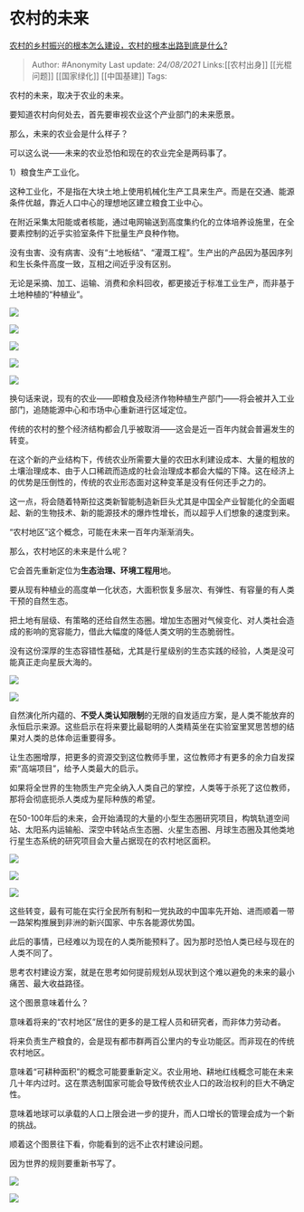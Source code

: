 # 农村的未来
[农村的乡村振兴的根本怎么建设，农村的根本出路到底是什么?](https://www.zhihu.com/question/437882772/answer/2081194676)

> Author: #Anonymity
> Last update: *24/08/2021*
> Links:[[农村出身]] [[光棍问题]] [[国家绿化]]  [[中国基建]]
> Tags:

农村的未来，取决于农业的未来。

要知道农村向何处去，首先要审视农业这个产业部门的未来愿景。

那么，未来的农业会是什么样子？

可以这么说——未来的农业恐怕和现在的农业完全是两码事了。

1）粮食生产工业化。

这种工业化，不是指在大块土地上使用机械化生产工具来生产。而是在交通、能源条件优越，靠近人口中心的理想地区建立粮食工业中心。

在附近采集太阳能或者核能，通过电网输送到高度集约化的立体培养设施里，在全要素控制的近乎实验室条件下批量生产良种作物。

没有虫害、没有病害、没有“土地板结”、“灌溉工程”。生产出的产品因为基因序列和生长条件高度一致，互相之间近乎没有区别。

无论是采摘、加工、运输、消费和余料回收，都更接近于标准工业生产，而非基于土地种植的“种植业”。

![](https://pic2.zhimg.com/50/v2-d85c601bb6eaa8495e8898819c7bb555_720w.jpg?source=1940ef5c)

![](https://pica.zhimg.com/50/v2-f228ec33bd0b6b98d9b5240fab19bb05_720w.jpg?source=1940ef5c)

![](https://pic1.zhimg.com/50/v2-795e81f3f6d458da07578a0f6c2a78eb_720w.jpg?source=1940ef5c)

![](https://pic2.zhimg.com/50/v2-d22ddcff29efb77160e85f17283df195_720w.jpg?source=1940ef5c)

![](https://pic2.zhimg.com/50/v2-5d99b0908d55f4d42488a023b7eae7f7_720w.jpg?source=1940ef5c)

换句话来说，现有的农业——即粮食及经济作物种植生产部门——将会被并入工业部门，追随能源中心和市场中心重新进行区域定位。

传统的农村的整个经济结构都会几乎被取消——这会是近一百年内就会普遍发生的转变。

在这个新的产业结构下，传统农业所需要大量的农田水利建设成本、大量的粗放的土壤治理成本、由于人口稀疏而造成的社会治理成本都会大幅的下降。这在经济上的优势是压倒性的，传统的农业形态面对这种变革是没有任何还手之力的。

这一点，将会随着特斯拉这类新智能制造新巨头尤其是中国全产业智能化的全面崛起、新的生物技术、新的能源技术的爆炸性增长，而以超乎人们想象的速度到来。

“农村地区”这个概念，可能在未来一百年内渐渐消失。

那么，农村地区的未来是什么呢？

它会首先重新定位为**生态治理、环境工程用**地。

要从现有种植业的高度单一化状态，大面积恢复多层次、有弹性、有容量的有人类干预的自然生态。

把土地有层级、有策略的还给自然生态圈。增加生态圈对气候变化、对人类社会造成的影响的宽容能力，借此大幅度的降低人类文明的生态脆弱性。

没有这份深厚的生态容错性基础，尤其是行星级别的生态实践的经验，人类是没可能真正走向星辰大海的。

![](https://pic1.zhimg.com/50/v2-4fda502b41592afef10d3ae60a6ad057_720w.jpg?source=1940ef5c)

![](https://pic1.zhimg.com/50/v2-23748d08d4a895f191f8341c40c69dd8_720w.jpg?source=1940ef5c)

自然演化所内蕴的、**不受人类认知限制**的无限的自发适应方案，是人类不能放弃的永恒启示来源。这些启示在将来要比最聪明的人类精英坐在实验室里冥思苦想的结果对人类的总体命运重要得多。

让生态圈增厚，把更多的资源交到这位教师手里，这位教师才有更多的余力自发探索“高端项目”，给予人类最大的启示。

如果将全世界的生物质生产完全纳入人类自己的掌控，人类等于杀死了这位教师，那将会彻底扼杀人类成为星际种族的希望。

在50-100年后的未来，会开始涌现的大量的小型生态圈研究项目，构筑轨道空间站、太阳系内运输船、深空中转站点生态圈、火星生态圈、月球生态圈及其他类地行星生态系统的研究项目会大量占据现在的农村地区面积。

![](https://pic3.zhimg.com/50/v2-50911c6437f49b4a1da3876b63f96942_720w.jpg?source=1940ef5c)

![](https://pica.zhimg.com/50/v2-4a1b94665c2568aad5baac0a8475678a_720w.jpg?source=1940ef5c)

![](https://pic2.zhimg.com/50/v2-f5e1c66d6b3158e262c125df1e69f24c_720w.jpg?source=1940ef5c)

这些转变，最有可能在实行全民所有制和一党执政的中国率先开始、进而顺着一带一路架构推展到非洲的新兴国家、中东各能源优势国。

此后的事情，已经难以为现在的人类所能预料了。因为那时恐怕人类已经与现在的人类不同了。

思考农村建设方案，就是在思考如何提前规划从现状到这个难以避免的未来的最小痛苦、最大收益路径。

这个图景意味着什么？

意味着将来的“农村地区”居住的更多的是工程人员和研究者，而非体力劳动者。

将来负责生产粮食的，会是现有都市群两百公里内的专业功能区。而非现在的传统农村地区。

意味着“可耕种面积”的概念可能要重新定义。农业用地、耕地红线概念可能在未来几十年内过时。这在票选制国家可能会导致传统农业人口的政治权利的巨大不确定性。

意味着地球可以承载的人口上限会进一步的提升，而人口增长的管理会成为一个新的挑战。

顺着这个图景往下看，你能看到的远不止农村建设问题。

因为世界的规则要重新书写了。

![](https://pica.zhimg.com/50/v2-b56968956ecae6168c60149229770fb0_720w.jpg?source=1940ef5c)

![](https://pic2.zhimg.com/50/v2-a73039b6ce23c6b7fe60679141a838ec_720w.jpg?source=1940ef5c)

